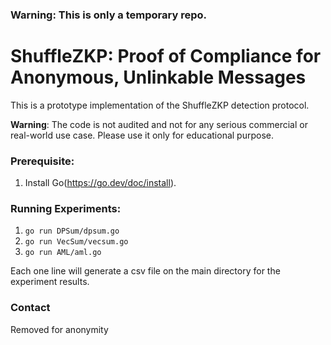 ### Warning:  This is only a temporary repo. 

# ShuffleZKP: Proof of Compliance for Anonymous, Unlinkable Messages

This is a prototype implementation of the ShuffleZKP detection protocol. 

**Warning**: The code is not audited and not for any serious commercial or real-world use case. Please use it only for educational purpose.

### Prerequisite:
1. Install Go(https://go.dev/doc/install).

### Running Experiments:

1. `go run DPSum/dpsum.go`
2. `go run VecSum/vecsum.go`
3. `go run AML/aml.go`

Each one line will generate a csv file on the main directory for the experiment results.

### Contact

Removed for anonymity